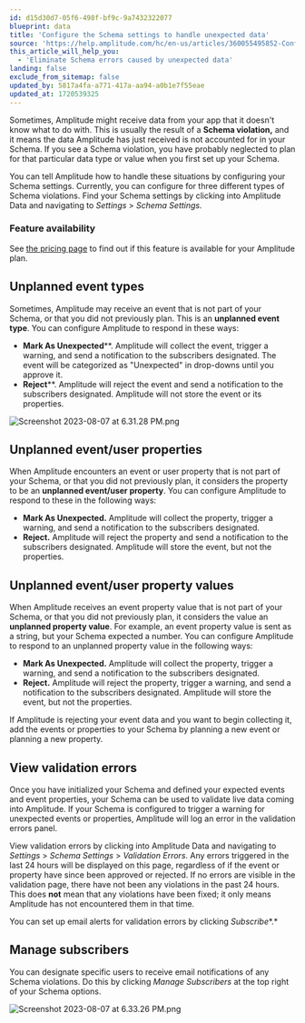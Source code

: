```yaml
---
id: d15d30d7-05f6-498f-bf9c-9a7432322077
blueprint: data
title: 'Configure the Schema settings to handle unexpected data'
source: 'https://help.amplitude.com/hc/en-us/articles/360055495852-Configure-the-Schema-settings-to-handle-unexpected-data'
this_article_will_help_you:
  - 'Eliminate Schema errors caused by unexpected data'
landing: false
exclude_from_sitemap: false
updated_by: 5817a4fa-a771-417a-aa94-a0b1e7f55eae
updated_at: 1720539325
---
```

Sometimes, Amplitude might receive data from your app that it doesn't know what to do with. This is usually the result of a **Schema violation,** and it means the data Amplitude has just received is not accounted for in your Schema. If you see a Schema violation, you have probably neglected to plan for that particular data type or value when you first set up your Schema.

You can tell Amplitude how to handle these situations by configuring your Schema settings. Currently, you can configure for three different types of Schema violations. Find your Schema settings by clicking into Amplitude Data and navigating to *Settings* > *Schema Settings.*

### Feature availability

See [the pricing page](https://amplitude.com/pricing) to find out if this feature is available for your Amplitude plan.

## Unplanned event types

Sometimes, Amplitude may receive an event that is not part of your Schema, or that you did not previously plan. This is an **unplanned event type**. You can configure Amplitude to respond in these ways: 

* **Mark As Unexpected****. Amplitude will collect the event, trigger a warning, and send a notification to the subscribers designated. The event will be categorized as "Unexpected" in drop-downs until you approve it.
* **Reject****. Amplitude will reject the event and send a notification to the subscribers designated. Amplitude will not store the event or its properties.  
  
![Screenshot 2023-08-07 at 6.31.28 PM.png](/docs/output/img/data/screenshot-2023-08-07-at-6-31-28-pm-png.png)

## Unplanned event/user properties

When Amplitude encounters an event or user property that is not part of your Schema, or that you did not previously plan, it considers the property to be an **unplanned event/user property**. You can configure Amplitude to respond to these in the following ways: 

* **Mark As Unexpected.** Amplitude will collect the property, trigger a warning, and send a notification to the subscribers designated.
* **Reject.** Amplitude will reject the property and send a notification to the subscribers designated. Amplitude will store the event, but not the properties.

## Unplanned event/user property values

When Amplitude receives an event property value that is not part of your Schema, or that you did not previously plan, it considers the value an **unplanned property value**. For example, an event property value is sent as a string, but your Schema expected a number. You can configure Amplitude to respond to an unplanned property value in the following ways:

* **Mark As Unexpected.** Amplitude will collect the property, trigger a warning, and send a notification to the subscribers designated.
* **Reject.** Amplitude will reject the property, trigger a warning, and send a notification to the subscribers designated. Amplitude will store the event, but not the properties.

If Amplitude is rejecting your event data and you want to begin collecting it, add the events or properties to your Schema by planning a new event or planning a new property.

## View validation errors

Once you have initialized your Schema and defined your expected events and event properties, your Schema can be used to validate live data coming into Amplitude. If your Schema is configured to trigger a warning for unexpected events or properties, Amplitude will log an error in the validation errors panel. 

View validation errors by clicking into Amplitude Data and navigating to *Settings* > *Schema Settings* > *Validation Errors*. Any errors triggered in the last 24 hours will be displayed on this page, regardless of if the event or property have since been approved or rejected. If no errors are visible in the validation page, there have not been any violations in the past 24 hours. This does **not** mean that any violations have been fixed; it only means Amplitude has not encountered them in that time.

You can set up email alerts for validation errors by clicking *Subscribe**.*

## Manage subscribers

You can designate specific users to receive email notifications of any Schema violations. Do this by clicking *Manage Subscribers* at the top right of your Schema options.

![Screenshot 2023-08-07 at 6.33.26 PM.png](/docs/output/img/data/screenshot-2023-08-07-at-6-33-26-pm-png.png)